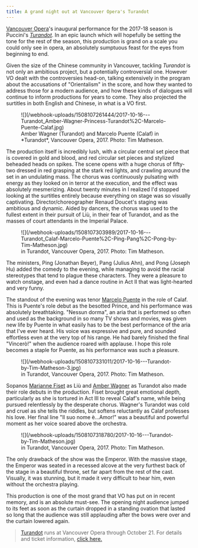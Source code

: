 ```yaml
---
title: A grand night out at Vancouver Opera's Turandot
---
```


[Vancouver Opera](/scene/companies/vancouver-opera/)'s inaugural performance for the 2017-18 season is Puccini's [*Turandot*](https://www.vancouveropera.ca/Turandot). In an epic launch which will hopefully be setting the tone for the rest of the season, this production is grand on a scale you could only see in opera, an absolutely sumptuous feast for the eyes from beginning to end. 

Given the size of the Chinese community in Vancouver, tackling *Turandot* is not only an ambitious project, but a potentially controversial one. However VO dealt with the controversies head-on, talking extensively in the program about the accusations of "Orientalism" in the score, and how they wanted to address those for a modern audience, and how these kinds of dialogues will continue to inform productions for years to come. They also projected the surtitles in both English and Chinese, in what is a VO first.

<figure data-type="image">
![](/webhook-uploads/1508107261444/2017-10-16---Turandot_Amber-Wagner-Princess-Turandot%2C-Marcelo-Puente-Calaf.jpg)
<figcaption>Amber Wagner (Turandot) and Marcelo Puente (Calaf) in *Turandot*, Vancouver Opera, 2017. Photo: Tim Matheson.</figcaption>
</figure>

The production itself is incredibly lush, with a circular central set piece that is covered in gold and blood, and red circular set pieces and stylized beheaded heads on spikes. The scene opens with a huge chorus of fifty-two dressed in red grasping at the stark red lights, and crawling around the set in an undulating mass. The chorus was continuously pulsating with energy as they looked on in terror at the execution, and the effect was absolutely mesmerizing. About twenty minutes in I realized I'd stopped looking at the surtitles entirely because everything on stage was so visually captivating. Director/choreographer Renaud Doucet's staging was ambitious and dynamic. Aided by dancers, the chorus was used to the fullest extent in their pursuit of Liù, in their fear of Turandot, and as the masses of court attendants in the Imperial Palace. 

<figure data-type="image">
![](/webhook-uploads/1508107303989/2017-10-16---Turandot_Calaf-Marcelo-Puente%2C-Ping-Pang%2C-Pong-by-Tim-Matheson.jpg)
<figcaption> in Turandot, Vancouver Opera, 2017. Photo: Tim Matheson.</figcaption>
</figure>

The ministers, Ping (Jonathan Beyer), Pang (Julius Ahn), and Pong (Joseph Hu) added the comedy to the evening, while managing to avoid the racial stereotypes that tend to plague these characters. They were a pleasure to watch onstage, and even had a dance routine in Act II that was light-hearted and very funny. 

The standout of the evening was tenor [Marcelo Puente](/scene/people/marcelo-puente/) in the role of Calaf. This is Puente's role debut as the besotted Prince, and his performance was absolutely breathtaking. "Nessun dorma", an aria that is performed so often and used as the background in so many TV shows and movies, was given new life by Puente in what easily has to be the best performance of the aria that I've ever heard. His voice was expressive and pure, and sounded effortless even at the very top of his range. He had barely finished the final "Vincerò!" when the audience roared with applause. I hope this role becomes a staple for Puente, as his performance was such a pleasure.

<figure data-type="image">
![](/webhook-uploads/1508107331011/2017-10-16---Turandot-by-Tim-Matheson-3.jpg)
<figcaption> in Turandot, Vancouver Opera, 2017. Photo: Tim Matheson.</figcaption>
</figure>

Sopanos [Marianne Fiset](/scene/people/marianne-fiset/) as Liù and [Amber Wagner](/scene/people/amber-wagner/) as Turandot also made their role debuts in the production. Fiset brought great emotional depth, particularly as she is tortured in Act III to reveal Calaf's name, while being pursued relentlessly by the desperate chorus. Wagner's Turandot was cold and cruel as she tells the riddles, but softens reluctantly as Calaf professes his love. Her final line "Il suo nome è...Amor!" was a beautiful and powerful moment as her voice soared above the orchestra.

<figure data-type="image">
![](/webhook-uploads/1508107318780/2017-10-16---Turandot-by-Tim-Matheson.jpg)
<figcaption> in Turandot, Vancouver Opera, 2017. Photo: Tim Matheson.</figcaption>
</figure>

The only drawback of the show was the Emperor. With the massive stage, the Emperor was seated in a recessed alcove at the very furthest back of the stage in a beautiful throne, set far apart from the rest of the cast. Visually, it was stunning, but it made it very difficult to hear him, even without the orchestra playing. 

This production is one of the most grand that VO has put on in recent memory, and is an absolute must-see. The opening night audience jumped to its feet as soon as the curtain dropped in a standing ovation that lasted so long that the audience was still applauding after the bows were over and the curtain lowered again.

>[Turandot](https://www.vancouveropera.ca/Turandot) runs at Vancouver Opera through October 21. For details and ticket information, [click here.](https://www.vancouveropera.ca/Turandot)

